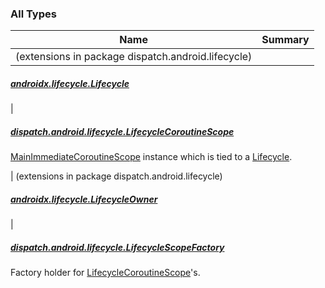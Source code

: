 

### All Types

| Name | Summary |
|---|---|
| (extensions in package dispatch.android.lifecycle)

##### [androidx.lifecycle.Lifecycle](../dispatch.android.lifecycle/androidx.lifecycle.-lifecycle/index.md)


|

##### [dispatch.android.lifecycle.LifecycleCoroutineScope](../dispatch.android.lifecycle/-lifecycle-coroutine-scope/index.md)

[MainImmediateCoroutineScope](https://rbusarow.github.io/Dispatch/core/dispatch.core/-main-immediate-coroutine-scope/index.md) instance which is tied to a [Lifecycle](https://developer.android.com/reference/androidx/androidx/lifecycle/Lifecycle.html).


| (extensions in package dispatch.android.lifecycle)

##### [androidx.lifecycle.LifecycleOwner](../dispatch.android.lifecycle/androidx.lifecycle.-lifecycle-owner/index.md)


|

##### [dispatch.android.lifecycle.LifecycleScopeFactory](../dispatch.android.lifecycle/-lifecycle-scope-factory/index.md)

Factory holder for [LifecycleCoroutineScope](../dispatch.android.lifecycle/-lifecycle-coroutine-scope/index.md)'s.


